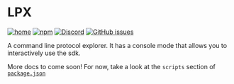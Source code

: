 # LPX

[![home](https://img.shields.io/badge/%E2%97%80-home-lightgrey.svg?style=flat-square)](https://github.com/livepeer/livepeerjs)
[![npm](https://img.shields.io/npm/v/@livepeer/lpx.svg?style=flat-square)](https://www.npmjs.com/package/@livepeer/lpx)
[![Discord](https://img.shields.io/discord/423160867534929930.svg?style=flat-square)](https://discord.gg/7wRSUGX)
[![GitHub issues](https://img.shields.io/github/issues/livepeer/livepeerjs/lpx.svg?style=flat-square)](https://github.com/livepeer/livepeerjs/labels/lpx)

A command line protocol explorer. It has a console mode that allows you to interactively use the sdk.

More docs to come soon! For now, take a look at the `scripts` section of [`package.json`](https://github.com/livepeer/livepeerjs/blob/master/packages/lpx/package.json#L22)
